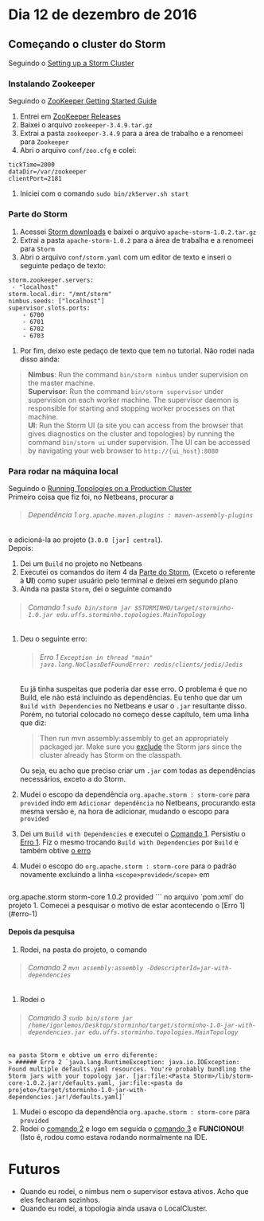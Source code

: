 # Dia 12 de dezembro de 2016
## Começando o cluster do Storm
Seguindo o [Setting up a Storm Cluster](http://storm.apache.org/releases/1.0.1/Setting-up-a-Storm-cluster.html)
### Instalando Zookeeper
Seguindo o [ZooKeeper Getting Started Guide](zookeeper.apache.org/doc/r3.3.3/zookeeperStarted.html#sc_InstallingSingleMode)  
1. Entrei em [ZooKeeper Releases](http://ftp.unicamp.br/pub/apache/zookeeper/)  
1. Baixei o arquivo `zookeeper-3.4.9.tar.gz`
1. Extrai a pasta `zookeeper-3.4.9` para a área de trabalho e a renomeei para `Zookeeper`  
1. Abri o arquivo `conf/zoo.cfg` e colei:
```
tickTime=2000
dataDir=/var/zookeeper
clientPort=2181
```
1. Iniciei com o comando `sudo bin/zkServer.sh start`

### Parte do Storm
1. Acessei [Storm downloads](http://storm.apache.org/downloads.html) e baixei o arquivo `apache-storm-1.0.2.tar.gz`  
1. Extrai a pasta `apache-storm-1.0.2` para a área de trabalha e a renomeei para `Storm`  
1. Abri o arquivo `conf/storm.yaml` com um editor de texto e inseri o seguinte pedaço de texto:
```
storm.zookeeper.servers:
 - "localhost"
storm.local.dir: "/mnt/storm"
nimbus.seeds: ["localhost"]
supervisor.slots.ports:
    - 6700
    - 6701
    - 6702
    - 6703
```
1. Por fim, deixo este pedaço de texto que tem no tutorial. Não rodei nada disso ainda:
>**Nimbus**: Run the command `bin/storm nimbus` under supervision on the master machine.  
>**Supervisor**: Run the command `bin/storm supervisor` under supervision on each worker machine. The supervisor daemon is responsible for starting and stopping worker processes on that machine.  
>**UI**: Run the Storm UI (a site you can access from the browser that gives diagnostics on the cluster and topologies) by running the command `bin/storm ui` under supervision. The UI can be accessed by navigating your web browser to `http://{ui_host}:8080`  

### Para rodar na máquina local
Seguindo o [Running Topologies on a Production Cluster](http://storm.apache.org/releases/0.10.2/Running-topologies-on-a-production-cluster.html)  
Primeiro coisa que fiz foi, no Netbeans, procurar a
> ###### Dependência 1 `org.apache.maven.plugins : maven-assembly-plugins`  

e adicioná-la ao projeto (`3.0.0 [jar] central`).  
Depois:  
1. Dei um `Build` no projeto no Netbeans
1. Executei os comandos do item 4 da [Parte do Storm](#parte-do-storm), (Exceto o referente à **UI**) como super usuário pelo terminal e deixei em segundo plano  
1. Ainda na pasta `Storm`, dei o seguinte comando
> ###### Comando 1 `sudo bin/storm jar $STORMINHO/target/storminho-1.0.jar edu.uffs.storminho.topologies.MainTopology`
1. Deu o seguinte erro:  
    > ###### Erro 1 `Exception in thread "main" java.lang.NoClassDefFoundError: redis/clients/jedis/Jedis`  

    Eu já tinha suspeitas que poderia dar esse erro. O problema é que no Build, ele não está incluindo as dependências. Eu tenho que dar um `Build with Dependencies` no Netbeans e usar o `.jar` resultante disso. Porém, no tutorial colocado no começo desse capítulo, tem uma linha que diz:
    >Then run mvn assembly:assembly to get an appropriately packaged jar. Make sure you [exclude](http://maven.apache.org/plugins/maven-assembly-plugin/examples/single/including-and-excluding-artifacts.html) the Storm jars since the cluster already has Storm on the classpath.  

    Ou seja, eu acho que preciso criar um `.jar` com todas as dependências necessários, exceto a do Storm.  
1. Mudei o escopo da dependência `org.apache.storm : storm-core` para `provided` indo em `Adicionar dependência` no Netbeans, procurando esta mesma versão e, na hora de adicionar, mudando o escopo para `provided`
1. Dei um `Build with Dependencies` e executei o [Comando 1](#comando-1). Persistiu o [Erro 1](#erro-1). Fiz o mesmo trocando `Build with Dependencies` por `Build` e também obtive [o erro](#erro-1)
1. Mudei o escopo do `org.apache.storm : storm-core` para o padrão novamente excluindo a linha `<scope>provided</scope>` em
    ```
<dependency>
    <groupId>org.apache.storm</groupId>
    <artifactId>storm-core</artifactId>
    <version>1.0.2</version>
    <scope>provided</scope>
</dependency>
```
    no arquivo `pom.xml` do projeto
1. Comecei a pesquisar o motivo de estar acontecendo o [Erro 1](#erro-1)

#### Depois da pesquisa
1. Rodei, na pasta do projeto, o comando
> ###### Comando 2 `mvn assembly:assembly -DdescriptorId=jar-with-dependencies`
1. Rodei o
> ###### Comando 3 `sudo bin/storm jar /home/igorlemos/Desktop/storminho/target/storminho-1.0-jar-with-dependencies.jar edu.uffs.storminho.topologies.MainTopology`  

    na pasta Storm e obtive um erro diferente:
    > ###### Erro 2 `java.lang.RuntimeException: java.io.IOException: Found multiple defaults.yaml resources. You're probably bundling the Storm jars with your topology jar. [jar:file:<Pasta Storm>/lib/storm-core-1.0.2.jar!/defaults.yaml, jar:file:<pasta do projeto>/target/storminho-1.0-jar-with-dependencies.jar!/defaults.yaml]`

1. Mudei o escopo da dependência `org.apache.storm : storm-core` para `provided`
1. Rodei o [comando 2](#comando-2) e logo em seguida o [comando 3](#comando-3) e **FUNCIONOU!** (Isto é, rodou como estava rodando normalmente na IDE.

# Futuros
- Quando eu rodei, o nimbus nem o supervisor estava ativos. Acho que eles fecharam sozinhos.
- Quando eu rodei, a topologia ainda usava o LocalCluster.

